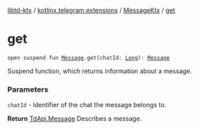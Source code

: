 [libtd-ktx](../../index.md) / [kotlinx.telegram.extensions](../index.md) / [MessageKtx](index.md) / [get](./get.md)

# get

`open suspend fun `[`Message`](https://tdlibx.github.io/td/docs/org/drinkless/td/libcore/telegram/TdApi/Message.html)`.get(chatId: `[`Long`](https://kotlinlang.org/api/latest/jvm/stdlib/kotlin/-long/index.html)`): `[`Message`](https://tdlibx.github.io/td/docs/org/drinkless/td/libcore/telegram/TdApi/Message.html)

Suspend function, which returns information about a message.

### Parameters

`chatId` - Identifier of the chat the message belongs to.

**Return**
[TdApi.Message](https://tdlibx.github.io/td/docs/org/drinkless/td/libcore/telegram/TdApi/Message.html) Describes a message.

